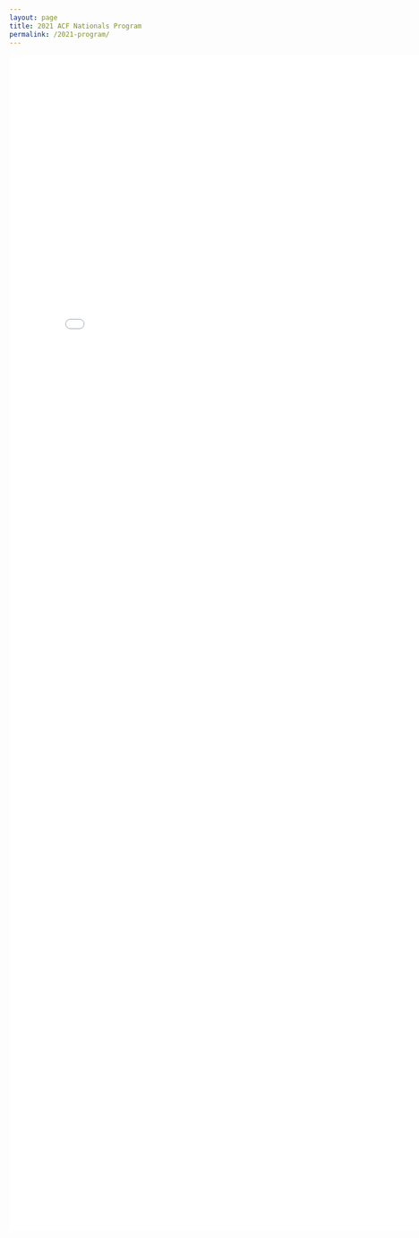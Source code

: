 ```yaml
---
layout: page
title: 2021 ACF Nationals Program
permalink: /2021-program/
---
```


<embed src="2021-program.pdf" width="800px" height="2100px" ></embed>